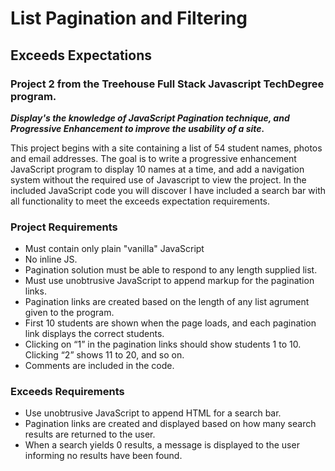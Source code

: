 # List Pagination and Filtering
## Exceeds Expectations
### Project 2 from the Treehouse Full Stack Javascript TechDegree program. 
**_Display's the knowledge of JavaScript Pagination technique, and Progressive Enhancement to improve the usability of a site._**

This project begins with a site containing a list of 54 student names, photos and email addresses. The goal is to write a progressive enhancement JavaScript program to display 10 names at a time, and add a navigation system without the required use of Javascript to view the project. In the included JavaScript code you will discover I have included a search bar with all functionality to meet the exceeds expectation requirements.

### Project Requirements
* Must contain only plain "vanilla" JavaScript 
* No inline JS. 
* Pagination solution must be able to respond to any length supplied list.
* Must use unobtrusive JavaScript to append markup for the pagination links.
* Pagination links are created based on the length of any list agrument given to the program.
* First 10 students are shown when the page loads, and each pagination link displays the correct students.
* Clicking on “1” in the pagination links should show students 1 to 10. Clicking “2” shows 11 to 20, and so on.
* Comments are included in the code.

### Exceeds Requirements
* Use unobtrusive JavaScript to append HTML for a search bar.
* Pagination links are created and displayed based on how many search results are returned to the user.
* When a search yields 0 results, a message is displayed to the user informing no results have been found.

